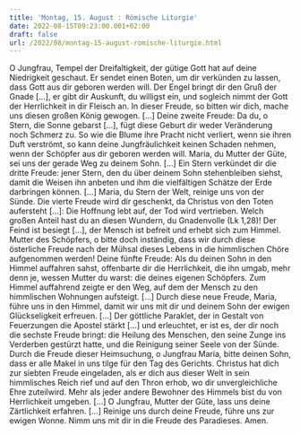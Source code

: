 ```yaml
---
title: 'Montag, 15. August : Römische Liturgie'
date: 2022-08-15T09:23:00.001+02:00
draft: false
url: /2022/08/montag-15-august-romische-liturgie.html
---
```


O Jungfrau, Tempel der Dreifaltigkeit, der gütige Gott hat auf deine Niedrigkeit geschaut. Er sendet einen Boten, um dir verkünden zu lassen, dass Gott aus dir geboren werden will. Der Engel bringt dir den Gruß der Gnade \[…\], er gibt dir Auskunft, du willigst ein, und sogleich nimmt der Gott der Herrlichkeit in dir Fleisch an. In dieser Freude, so bitten wir dich, mache uns diesen großen König gewogen. \[…\] Deine zweite Freude: Da du, o Stern, die Sonne gebarst \[…\], fügt diese Geburt dir weder Veränderung noch Schmerz zu. So wie die Blume ihre Pracht nicht verliert, wenn sie ihren Duft verströmt, so kann deine Jungfräulichkeit keinen Schaden nehmen, wenn der Schöpfer aus dir geboren werden will. Maria, du Mutter der Güte, sei uns der gerade Weg zu deinem Sohn. \[…\] Ein Stern verkündet dir die dritte Freude: jener Stern, den du über deinem Sohn stehenbleiben siehst, damit die Weisen ihn anbeten und ihm die vielfältigen Schätze der Erde darbringen können. \[…\] Maria, du Stern der Welt, reinige uns von der Sünde. Die vierte Freude wird dir geschenkt, da Christus von den Toten aufersteht \[…\]: Die Hoffnung lebt auf, der Tod wird vertrieben. Welch großen Anteil hast du an diesen Wundern, du Gnadenvolle (Lk 1,28)! Der Feind ist besiegt \[…\], der Mensch ist befreit und erhebt sich zum Himmel. Mutter des Schöpfers, o bitte doch inständig, dass wir durch diese österliche Freude nach der Mühsal dieses Lebens in die himmlischen Chöre aufgenommen werden! Deine fünfte Freude: Als du deinen Sohn in den Himmel auffahren sahst, offenbarte dir die Herrlichkeit, die ihn umgab, mehr denn je, wessen Mutter du warst: die deines eigenen Schöpfers. Zum Himmel auffahrend zeigte er den Weg, auf dem der Mensch zu den himmlischen Wohnungen aufsteigt. \[…\] Durch diese neue Freude, Maria, führe uns in den Himmel, damit wir uns mit dir und deinem Sohn der ewigen Glückseligkeit erfreuen. \[…\] Der göttliche Paraklet, der in Gestalt von Feuerzungen die Apostel stärkt \[…\] und erleuchtet, er ist es, der dir noch die sechste Freude bringt: die Heilung des Menschen, den seine Zunge ins Verderben gestürzt hatte, und die Reinigung seiner Seele von der Sünde. Durch die Freude dieser Heimsuchung, o Jungfrau Maria, bitte deinen Sohn, dass er alle Makel in uns tilge für den Tag des Gerichts. Christus hat dich zur siebten Freude eingeladen, als er dich aus dieser Welt in sein himmlisches Reich rief und auf den Thron erhob, wo dir unvergleichliche Ehre zuteilwird. Mehr als jeder andere Bewohner des Himmels bist du von Herrlichkeit umgeben. \[…\] O Jungfrau, Mutter der Güte, lass uns deine Zärtlichkeit erfahren. \[…\] Reinige uns durch deine Freude, führe uns zur ewigen Wonne. Nimm uns mit dir in die Freude des Paradieses. Amen.